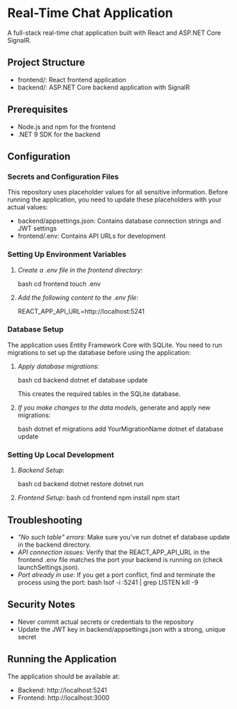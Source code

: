 # Real-Time Chat Application

A full-stack real-time chat application built with React and ASP.NET Core SignalR.

## Project Structure

- frontend/: React frontend application
- backend/: ASP.NET Core backend application with SignalR

## Prerequisites

- Node.js and npm for the frontend
- .NET 9 SDK for the backend

## Configuration

### Secrets and Configuration Files

This repository uses placeholder values for all sensitive information. Before running the application, you need to update these placeholders with your actual values:

- backend/appsettings.json: Contains database connection strings and JWT settings
- frontend/.env: Contains API URLs for development

### Setting Up Environment Variables

1. *Create a .env file in the frontend directory*:

   bash
   cd frontend
   touch .env
   

2. *Add the following content to the .env file*:
   
   REACT_APP_API_URL=http://localhost:5241
   

### Database Setup

The application uses Entity Framework Core with SQLite. You need to run migrations to set up the database before using the application:

1. *Apply database migrations*:

   bash
   cd backend
   dotnet ef database update
   

   This creates the required tables in the SQLite database.

2. *If you make changes to the data models*, generate and apply new migrations:

   bash
   dotnet ef migrations add YourMigrationName
   dotnet ef database update
   

### Setting Up Local Development

1. *Backend Setup*:

   bash
   cd backend
   dotnet restore
   dotnet run
   

2. *Frontend Setup*:
   bash
   cd frontend
   npm install
   npm start
   

## Troubleshooting

- *"No such table" errors*: Make sure you've run dotnet ef database update in the backend directory.
- *API connection issues*: Verify that the REACT_APP_API_URL in the frontend .env file matches the port your backend is running on (check launchSettings.json).
- *Port already in use*: If you get a port conflict, find and terminate the process using the port:
  bash
  lsof -i :5241 | grep LISTEN
  kill -9 <PID>
  

## Security Notes

- Never commit actual secrets or credentials to the repository
- Update the JWT key in backend/appsettings.json with a strong, unique secret

## Running the Application

The application should be available at:

- Backend: http://localhost:5241
- Frontend: http://localhost:3000